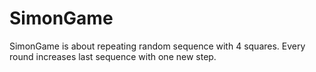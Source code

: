 # SimonGame
SimonGame is about repeating random sequence with 4 squares. Every round increases last sequence with one new step.
